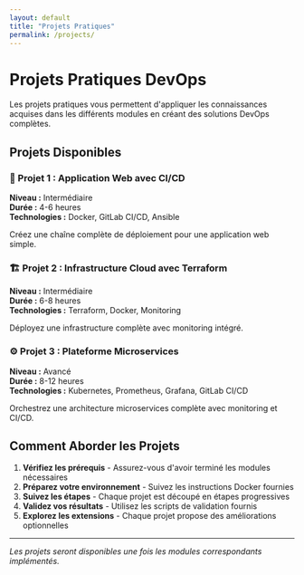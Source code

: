 ```yaml
---
layout: default
title: "Projets Pratiques"
permalink: /projects/
---
```


# Projets Pratiques DevOps

Les projets pratiques vous permettent d'appliquer les connaissances acquises dans les différents modules en créant des solutions DevOps complètes.

## Projets Disponibles

### 🚀 Projet 1 : Application Web avec CI/CD
**Niveau :** Intermédiaire  
**Durée :** 4-6 heures  
**Technologies :** Docker, GitLab CI/CD, Ansible

Créez une chaîne complète de déploiement pour une application web simple.

### 🏗️ Projet 2 : Infrastructure Cloud avec Terraform
**Niveau :** Intermédiaire  
**Durée :** 6-8 heures  
**Technologies :** Terraform, Docker, Monitoring

Déployez une infrastructure complète avec monitoring intégré.

### ⚙️ Projet 3 : Plateforme Microservices
**Niveau :** Avancé  
**Durée :** 8-12 heures  
**Technologies :** Kubernetes, Prometheus, Grafana, GitLab CI/CD

Orchestrez une architecture microservices complète avec monitoring et CI/CD.

## Comment Aborder les Projets

1. **Vérifiez les prérequis** - Assurez-vous d'avoir terminé les modules nécessaires
2. **Préparez votre environnement** - Suivez les instructions Docker fournies
3. **Suivez les étapes** - Chaque projet est découpé en étapes progressives
4. **Validez vos résultats** - Utilisez les scripts de validation fournis
5. **Explorez les extensions** - Chaque projet propose des améliorations optionnelles

---

*Les projets seront disponibles une fois les modules correspondants implémentés.*